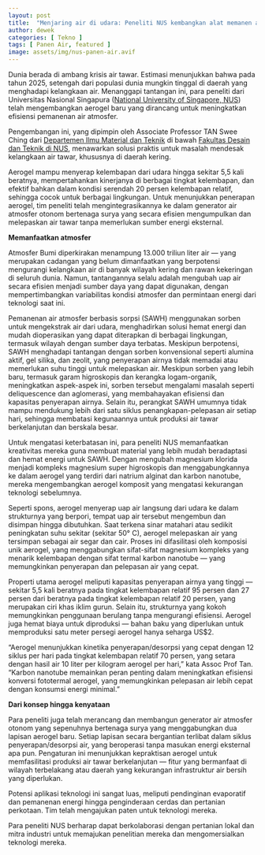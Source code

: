 ```yaml
---
layout: post
title:  "Menjaring air di udara: Peneliti NUS kembangkan alat memanen air otonom"
author: dewek
categories: [ Tekno ]
tags: [ Panen Air, featured ]
image: assets/img/nus-panen-air.avif
---
```


Dunia berada di ambang krisis air tawar. Estimasi menunjukkan bahwa pada tahun 2025, setengah dari populasi dunia mungkin tinggal di daerah yang menghadapi kelangkaan air. Menanggapi tantangan ini, para peneliti dari Universitas Nasional Singapura ([National University of Singapore, NUS](https://nus.edu.sg/)) telah mengembangkan aerogel baru yang dirancang untuk meningkatkan efisiensi pemanenan air atmosfer.

Pengembangan ini, yang dipimpin oleh Associate Professor TAN Swee Ching dari [Departemen Ilmu Material dan Teknik](https://cde.nus.edu.sg/mse/) di bawah [Fakultas Desain dan Teknik di NUS](https://cde.nus.edu.sg/), menawarkan solusi praktis untuk masalah mendesak kelangkaan air tawar, khususnya di daerah kering.

Aerogel mampu menyerap kelembapan dari udara hingga sekitar 5,5 kali beratnya, mempertahankan kinerjanya di berbagai tingkat kelembapan, dan efektif bahkan dalam kondisi serendah 20 persen kelembapan relatif, sehingga cocok untuk berbagai lingkungan. Untuk menunjukkan penerapan aerogel, tim peneliti telah mengintegrasikannya ke dalam generator air atmosfer otonom bertenaga surya yang secara efisien mengumpulkan dan melepaskan air tawar tanpa memerlukan sumber energi eksternal.

**Memanfaatkan atmosfer**

Atmosfer Bumi diperkirakan menampung 13.000 triliun liter air — yang merupakan cadangan yang belum dimanfaatkan yang berpotensi mengurangi kelangkaan air di banyak wilayah kering dan rawan kekeringan di seluruh dunia. Namun, tantangannya selalu adalah mengubah uap air secara efisien menjadi sumber daya yang dapat digunakan, dengan mempertimbangkan variabilitas kondisi atmosfer dan permintaan energi dari teknologi saat ini.

Pemanenan air atmosfer berbasis sorpsi (SAWH) menggunakan sorben untuk mengekstrak air dari udara, menghadirkan solusi hemat energi dan mudah dioperasikan yang dapat diterapkan di berbagai lingkungan, termasuk wilayah dengan sumber daya terbatas. Meskipun berpotensi, SAWH menghadapi tantangan dengan sorben konvensional seperti alumina aktif, gel silika, dan zeolit, yang penyerapan airnya tidak memadai atau memerlukan suhu tinggi untuk melepaskan air. Meskipun sorben yang lebih baru, termasuk garam higroskopis dan kerangka logam-organik, meningkatkan aspek-aspek ini, sorben tersebut mengalami masalah seperti deliquescence dan aglomerasi, yang membahayakan efisiensi dan kapasitas penyerapan airnya. Selain itu, perangkat SAWH umumnya tidak mampu mendukung lebih dari satu siklus penangkapan-pelepasan air setiap hari, sehingga membatasi kegunaannya untuk produksi air tawar berkelanjutan dan berskala besar.

Untuk mengatasi keterbatasan ini, para peneliti NUS memanfaatkan kreativitas mereka guna membuat material yang lebih mudah beradaptasi dan hemat energi untuk SAWH. Dengan mengubah magnesium klorida menjadi kompleks magnesium super higroskopis dan menggabungkannya ke dalam aerogel yang terdiri dari natrium alginat dan karbon nanotube, mereka mengembangkan aerogel komposit yang mengatasi kekurangan teknologi sebelumnya.

Seperti spons, aerogel menyerap uap air langsung dari udara ke dalam strukturnya yang berpori, tempat uap air tersebut mengembun dan disimpan hingga dibutuhkan. Saat terkena sinar matahari atau sedikit peningkatan suhu sekitar (sekitar 50° C), aerogel melepaskan air yang tersimpan sebagai air segar dan cair. Proses ini difasilitasi oleh komposisi unik aerogel, yang menggabungkan sifat-sifat magnesium kompleks yang menarik kelembapan dengan sifat termal karbon nanotube — yang memungkinkan penyerapan dan pelepasan air yang cepat.

Properti utama aerogel meliputi kapasitas penyerapan airnya yang tinggi — sekitar 5,5 kali beratnya pada tingkat kelembapan relatif 95 persen dan 27 persen dari beratnya pada tingkat kelembapan relatif 20 persen, yang merupakan ciri khas iklim gurun. Selain itu, strukturnya yang kokoh memungkinkan penggunaan berulang tanpa mengurangi efisiensi. Aerogel juga hemat biaya untuk diproduksi — bahan baku yang diperlukan untuk memproduksi satu meter persegi aerogel hanya seharga US$2.

“Aerogel menunjukkan kinetika penyerapan/desorpsi yang cepat dengan 12 siklus per hari pada tingkat kelembapan relatif 70 persen, yang setara dengan hasil air 10 liter per kilogram aerogel per hari,” kata Assoc Prof Tan. “Karbon nanotube memainkan peran penting dalam meningkatkan efisiensi konversi fototermal aerogel, yang memungkinkan pelepasan air lebih cepat dengan konsumsi energi minimal.”

**Dari konsep hingga kenyataan**

Para peneliti juga telah merancang dan membangun generator air atmosfer otonom yang sepenuhnya bertenaga surya yang menggabungkan dua lapisan aerogel baru. Setiap lapisan secara bergantian terlibat dalam siklus penyerapan/desorpsi air, yang beroperasi tanpa masukan energi eksternal apa pun. Pengaturan ini menunjukkan kepraktisan aerogel untuk memfasilitasi produksi air tawar berkelanjutan — fitur yang bermanfaat di wilayah terbelakang atau daerah yang kekurangan infrastruktur air bersih yang diperlukan.

Potensi aplikasi teknologi ini sangat luas, meliputi pendinginan evaporatif dan pemanenan energi hingga penginderaan cerdas dan pertanian perkotaan. Tim telah mengajukan paten untuk teknologi mereka.

Para peneliti NUS berharap dapat berkolaborasi dengan pertanian lokal dan mitra industri untuk memajukan penelitian mereka dan mengomersialkan teknologi mereka.
